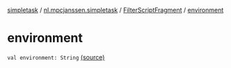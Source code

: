 [simpletask](../../index.md) / [nl.mpcjanssen.simpletask](../index.md) / [FilterScriptFragment](index.md) / [environment](.)

# environment

`val environment: String` [(source)](https://github.com/mpcjanssen/simpletask-android/blob/master/src/main/java/nl/mpcjanssen/simpletask/FilterScriptFragment.kt#L120)